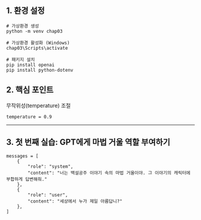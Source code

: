 ## 1. 환경 설정

```
# 가상환경 생성
python -m venv chap03

# 가상환경 활성화 (Windows)
chap03\Scripts\activate

# 패키지 설치
pip install openai
pip install python-dotenv

```

## 2. 핵심 포인트

무작위성(temperature) 조절

```
temperature = 0.9

```

---

## 3. 첫 번째 실습: GPT에게 마법 거울 역할 부여하기

```
messages = [
    {
        "role": "system",
        "content": "너는 백설공주 이야기 속의 마법 거울이야. 그 이야기의 캐릭터에 부합하게 답변해줘."
    },
    {
        "role": "user",
        "content": "세상에서 누가 제일 아름답니?"
    },
]

```
